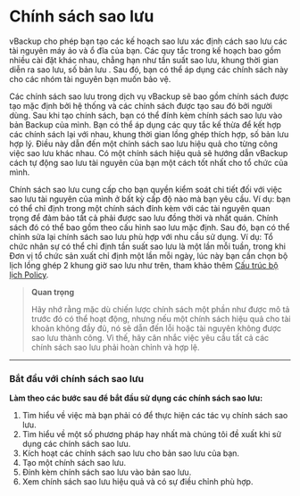 # Chính sách sao lưu

vBackup cho phép bạn tạo các kế hoạch sao lưu xác định cách sao lưu các tài nguyên máy ảo và ổ đĩa của bạn. Các quy tắc trong kế hoạch bao gồm nhiều cài đặt khác nhau, chẳng hạn như tần suất sao lưu, khung thời gian diễn ra sao lưu, số bản lưu . Sau đó, bạn có thể áp dụng các chính sách này cho các nhóm tài nguyên bạn muốn bảo vệ.

Các chính sách sao lưu trong dịch vụ vBackup sẽ bao gồm chính sách được tạo mặc định bởi hệ thống và các chính sách được tạo sau đó bởi người dùng. Sau khi tạo chính sách, bạn có thể đính kèm chính sách sao lưu vào bản Backup của mình. Bạn có thể áp dụng các quy tắc kế thừa để kết hợp các chính sách lại với nhau, khung thời gian lồng ghép thích hợp, số bản lưu hợp lý. Điều này dẫn đến một chính sách sao lưu hiệu quả cho từng công việc sao lưu khác nhau. Có một chính sách hiệu quả sẽ hướng dẫn vBackup cách tự động sao lưu tài nguyên của bạn một cách tốt nhất cho tổ chức của mình.

Chính sách sao lưu cung cấp cho bạn quyền kiểm soát chi tiết đối với việc sao lưu tài nguyên của mình ở bất kỳ cấp độ nào mà bạn yêu cầu. Ví dụ: bạn có thể chỉ định trong một chính sách đính kèm với các tài nguyên quan trọng để đảm bảo tất cả phải được sao lưu đồng thời và nhất quán. Chính sách đó có thể bao gồm theo cấu hình sao lưu mặc định. Sau đó, bạn có thể chỉnh sửa lại chính sách sao lưu phù hợp với nhu cầu sử dụng. Ví dụ: Tổ chức nhân sự có thể chỉ định tần suất sao lưu là một lần mỗi tuần, trong khi Đơn vị tổ chức sản xuất chỉ định một lần mỗi ngày, lúc này bạn cần chọn bộ lịch lồng ghép 2 khung giờ sao lưu như trên, tham khảo thêm [Cấu trúc bộ lịch Policy](https://docs.vngcloud.vn/vng-cloud-document/vn/vserver/compute-hcm03-1a/backup/chinh-sach-sao-luu/cau-truc-bo-lich-policy).

> **Quan trọng**
>
> Hãy nhớ rằng mặc dù chiến lược chính sách một phần như được mô tả trước đó có thể hoạt động, nhưng nếu một chính sách hiệu quả cho tài khoản không đầy đủ, nó sẽ dẫn đến lỗi hoặc tài nguyên không được sao lưu thành công. Vì thế, hãy cân nhắc việc yêu cầu tất cả các chính sách sao lưu phải hoàn chỉnh và hợp lệ.

***

### **Bắt đầu với chính sách sao lưu** 

**Làm theo các bước sau để bắt đầu sử dụng các chính sách sao lưu:**

1. Tìm hiểu về việc mà bạn phải có để thực hiện các tác vụ chính sách sao lưu.
2. Tìm hiểu về một số phương pháp hay nhất mà chúng tôi đề xuất khi sử dụng các chính sách sao lưu.
3. Kích hoạt các chính sách sao lưu cho bản sao lưu của bạn.
4. Tạo một chính sách sao lưu.
5. Đính kèm chính sách sao lưu vào bản sao lưu.
6. Xem chính sách sao lưu hiệu quả và có sự điều chỉnh phù hợp.
